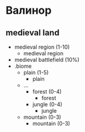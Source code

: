 # Валинор
## medieval land

*   medieval region (1-10)
    *   medieval region
*   medieval battlefield (10%)
*   .biome
    *   plain (1-5)
        *   plain
    *   ...
        *   forest (0-4)
            *   forest
        *   jungle (0-4)
            *   jungle
    *   mountain (0-3)
        *   mountain (0-3)
